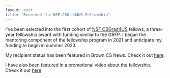 ```yaml
---
layout: post
title: "Received the NSF CSGrad4US Fellowship"
---
```


I've been selected into the first cohort of [NSF CSGrad4US](https://www.nsf.gov/cise/CSGrad4US/) fellows, a three-year fellowship award with funding similar to the GRFP. I began the mentoring component of the fellowship program in 2021 and anticipate my funding to begin in summer 2023. 

My recipient status has been featured in Brown CS News. Check it out [here](https://cs.brown.edu/news/2022/09/22/brown-cs-alums-steven-shi-and-alyssa-cantu-receive-nsf-csgrad4us-fellowships/).

I have also been featured in a promotional video about the fellowship. Check it out [here](https://www.linkedin.com/posts/computing-research-association_csgrad4usfellowship-computingexcellence-unleashyourpotential-activity-7064990990448689152-wMmX?utm_source=share&utm_medium=member_desktop).
